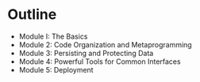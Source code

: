 # Outline

* Module I: The Basics
* Module 2: Code Organization and Metaprogramming
* Module 3: Persisting and Protecting Data
* Module 4: Powerful Tools for Common Interfaces
* Module 5: Deployment